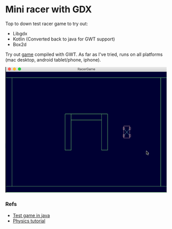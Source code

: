 # Mini racer with GDX

Top to down test racer game to try out:

* Libgdx
* Kotlin (Converted back to java for GWT support)
* Box2d

Try out [game](http://545149.s.dedikuoti.lt/racer/) compiled with GWT.
As far as I've tried, runs on all platforms (mac desktop, android tablet/phone, iphone).

![Racer game](imgs/racer.gif)

### Refs

* [Test game in java](https://github.com/signalsin/Racer)
* [Physics tutorial](http://www.iforce2d.net/b2dtut/top-down-car)
